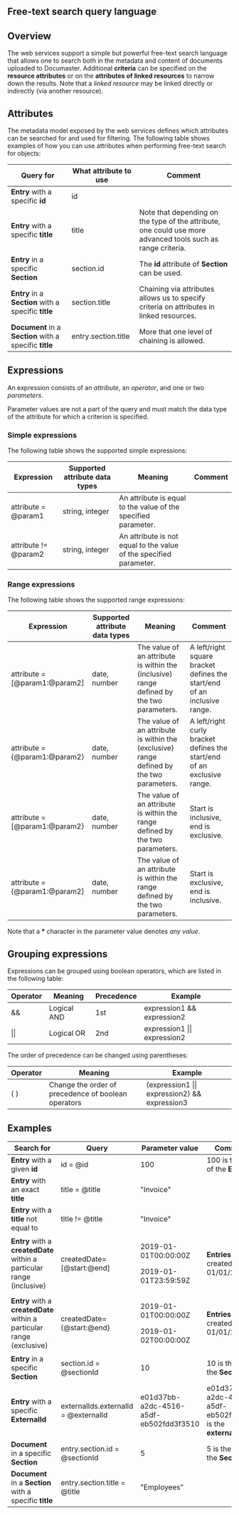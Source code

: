 Free-text search query language
-------

## Overview

The web services support a simple but powerful free-text search language that allows one to search both in the metadata and content of documents uploaded to Documaster. Additional **criteria** can be specified on the **resource attributes** or on the **attributes of linked resources** to narrow down the results. Note that a *linked resource* may be linked directly or indirectly (via another resource).

## Attributes

The metadata model exposed by the web services defines which attributes can be searched for and used for filtering. The following table shows examples of how you can use attributes when performing free-text search for objects:

| Query for                                               | What attribute to use | Comment                                                                                                     |
|---------------------------------------------------------|-----------------------|-------------------------------------------------------------------------------------------------------------|
| **Entry** with a specific **id**                        | id                    |                                                                                                             |
| **Entry** with a specific **title**                     | title                 | Note that depending on the type of the attribute, one could use more advanced tools such as range criteria. |
| **Entry** in a specific **Section**                     | section.id            | The **id** attribute of **Section** can be used.                                                            |
| **Entry** in a **Section** with a specific **title**    | section.title         | Chaining via attributes allows us to specify criteria on attributes in linked resources.                    |
| **Document** in a **Section** with a specific **title** | entry.section.title   | More that one level of chaining is allowed.                                                                 |

## Expressions

An expression consists of an *attribute*, an *operator*, and one or two *parameters*.

Parameter values are not a part of the query and must match the data type of the attribute for which a criterion is specified.

### Simple expressions

The following table shows the supported simple expressions:

| Expression           | Supported attribute data types | Meaning                                                            | Comment                                                     |
|----------------------|--------------------------------|--------------------------------------------------------------------|-------------------------------------------------------------|
| attribute = @param1  | string, integer                | An attribute is equal to the value of the specified parameter.     |                                                             |
| attribute != @param2 | string, integer                | An attribute is not equal to the value of the specified parameter. |                                                             |

### Range expressions

The following table shows the supported range expressions:

| Expression                    | Supported attribute data types | Meaning                                                                                  | Comment                                                                  |
|-------------------------------|--------------------------------|------------------------------------------------------------------------------------------|--------------------------------------------------------------------------|
| attribute = [@param1:@param2] | date, number                   | The value of an attribute is within the (inclusive) range defined by the two parameters. | A left/right square bracket defines the start/end of an inclusive range. |
| attribute = {@param1:@param2} | date, number                   | The value of an attribute is within the (exclusive) range defined by the two parameters. | A left/right curly bracket defines the start/end of an exclusive range.  |
| attribute = [@param1:@param2} | date, number                   | The value of an attribute is within the range defined by the two parameters.             | Start is inclusive, end is exclusive.                                    |
| attribute = {@param1:@param2] | date, number                   | The value of an attribute is within the range defined by the two parameters.             | Start is exclusive, end is inclusive.                                    |

Note that a __*__ character in the parameter value denotes *any value*.

## Grouping expressions

Expressions can be grouped using boolean operators, which are listed in the following table:

| Operator     | Meaning     | Precedence | Example                              |
|--------------|-------------|------------|--------------------------------------|
| &amp;&amp;   | Logical AND | 1st        | expression1 &amp;&amp; expression2   |
| &vert;&vert; | Logical OR  | 2nd        | expression1 &vert;&vert; expression2 |

The order of precedence can be changed using parentheses:

| Operator | Meaning                                             | Example                                               |
|----------|-----------------------------------------------------|-------------------------------------------------------|
| ( )      | Change the order of precedence of boolean operators | (expression1 &vert;&vert; expression2) && expression3 |

## Examples

| Search for                                                             | Query                                | Parameter value                                        | Comment                                                    |  |
|------------------------------------------------------------------------|--------------------------------------|--------------------------------------------------------|------------------------------------------------------------|--|
| **Entry** with a given **id**                                          | id = @id                             | 100                                                    | 100 is the **id** of the **Entry**                         |  |
| **Entry** with an exact **title**                                      | title = @title                       | "Invoice"                                              |                                                            |  |
| **Entry** with a **title** not equal to                                | title != @title                      | "Invoice"                                              |                                                            |  |
| **Entry** with a **createdDate** within a particular range (inclusive) | createdDate=[@start:@end]            | <p>2019-01-01T00:00:00Z</p><p>2019-01-01T23:59:59Z</p> | **Entries** created on 01/01/2019                          |  |
| **Entry** with a **createdDate** within a particular range (exclusive) | createdDate={@start:@end}            | <p>2019-01-01T00:00:00Z</p><p>2019-01-02T00:00:00Z</p> | **Entries** created on 01/01/2019                          |  |
| **Entry** in a specific **Section**                                    | section.id = @sectionId              | 10                                                     | 10 is the **id** of the **Section**                        |  |
| **Entry** with a specific **ExternalId**                               | externalIds.externalId = @externalId | e01d37bb-a2dc-4516-a5df-eb502fdd3f3510                 | e01d37bb-a2dc-4516-a5df-eb502fdd3f35 is the **externalId** |  |
| **Document** in a specific **Section**                                 | entry.section.id = @sectionId        | 5                                                      | 5 is the **id** of the **Section**                         |  |
| **Document** in a **Section** with a specific **title**                | entry.section.title = @title         | "Employees"                                            | &nbsp;                                                     |  |

